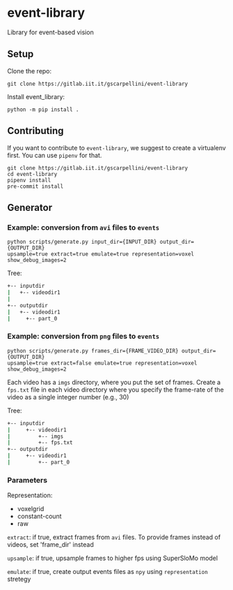 # event-library
Library for event-based vision

## Setup
Clone the repo:

`git clone https://gitlab.iit.it/gscarpellini/event-library`

Install event_library:
```
python -m pip install .
```

## Contributing
If you want to contribute to `event-library`, we suggest to create a virtualenv first. You can use `pipenv` for that. 
```
git clone https://gitlab.iit.it/gscarpellini/event-library
cd event-library
pipenv install
pre-commit install
```

## Generator

### Example: conversion from `avi` files to `events`
```
python scripts/generate.py input_dir={INPUT_DIR} output_dir={OUTPUT_DIR}
upsample=true extract=true emulate=true representation=voxel  show_debug_images=2

```

Tree:
```bash
+-- inputdir
|	+-- videodir1
|
+-- outputdir
|   +-- videodir1
|     +-- part_0
```

### Example: conversion from `png` files to `events`
```
python scripts/generate.py frames_dir={FRAME_VIDEO_DIR} output_dir={OUTPUT_DIR}
upsample=true extract=false emulate=true representation=voxel  show_debug_images=2
```

Each video has a `imgs` directory, where you put the set of frames. Create a
`fps.txt` file in each video directory where you specify the
frame-rate of the video as a single integer number (e.g., 30)

Tree:
```bash
+-- inputdir
|     +-- videodir1
|         +-- imgs
|         +-- fps.txt
+-- outputdir
|     +-- videodir1
|         +-- part_0
```

### Parameters

Representation:
- voxelgrid
- constant-count
- raw

`extract`: if true, extract frames from `avi` files. To provide frames instead of
videos, set 'frame_dir' instead

`upsample`: if true, upsample frames to higher fps using SuperSloMo model

`emulate`: if true, create output events files as `npy` using `representation` stretegy
